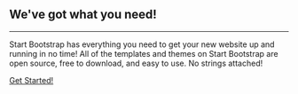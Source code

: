 
<div class="row">
	<div class="col-lg-8 col-lg-offset-2 text-center">
	    <h2 class="section-heading">We've got what you need!</h2>
	    <hr class="light">
	    <p class="text-faded">Start Bootstrap has everything you need to get your new website up and running in no time! All of the templates and themes on Start Bootstrap are open source, free to download, and easy to use. No strings attached!</p>
	    <a href="#services" class="page-scroll btn btn-default btn-xl sr-button">Get Started!</a>
	</div>
</div>